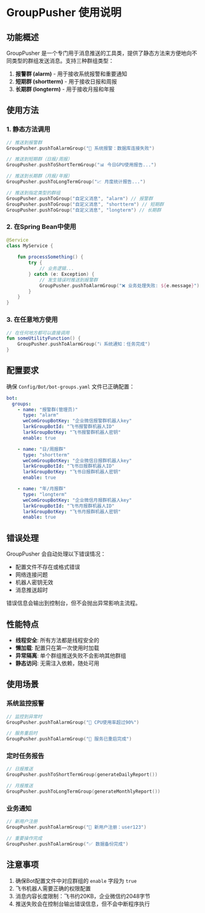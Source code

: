 # GroupPusher 使用说明

## 功能概述

GroupPusher 是一个专门用于消息推送的工具类，提供了静态方法来方便地向不同类型的群组发送消息。支持三种群组类型：

1. **报警群 (alarm)** - 用于接收系统报警和重要通知
2. **短期群 (shortterm)** - 用于接收日报和周报
3. **长期群 (longterm)** - 用于接收月报和年报

## 使用方法

### 1. 静态方法调用

```kotlin
// 推送到报警群
GroupPusher.pushToAlarmGroup("🚨 系统报警：数据库连接失败")

// 推送到短期群（日报/周报）
GroupPusher.pushToShortTermGroup("📊 今日GPU使用报告...")

// 推送到长期群（月报/年报）  
GroupPusher.pushToLongTermGroup("📈 月度统计报告...")

// 推送到指定类型的群组
GroupPusher.pushToGroup("自定义消息", "alarm") // 报警群
GroupPusher.pushToGroup("自定义消息", "shortterm") // 短期群
GroupPusher.pushToGroup("自定义消息", "longterm") // 长期群
```

### 2. 在Spring Bean中使用

```kotlin
@Service
class MyService {
    
    fun processSomething() {
        try {
            // 业务逻辑...
        } catch (e: Exception) {
            // 发生错误时推送到报警群
            GroupPusher.pushToAlarmGroup("❌ 业务处理失败: ${e.message}")
        }
    }
}
```

### 3. 在任意地方使用

```kotlin
// 在任何地方都可以直接调用
fun someUtilityFunction() {
    GroupPusher.pushToAlarmGroup("ℹ️ 系统通知：任务完成")
}
```

## 配置要求

确保 `Config/Bot/bot-groups.yaml` 文件已正确配置：

```yaml
bot:
  groups:
    - name: "报警群(管理员)"
      type: "alarm"
      weComGroupBotKey: "企业微信报警群机器人key"
      larkGroupBotId: "飞书报警群机器人ID"
      larkGroupBotKey: "飞书报警群机器人密钥"
      enable: true

    - name: "日/周报群"
      type: "shortterm"
      weComGroupBotKey: "企业微信日报群机器人key"
      larkGroupBotId: "飞书日报群机器人ID"
      larkGroupBotKey: "飞书日报群机器人密钥"
      enable: true

    - name: "年/月报群"
      type: "longterm"
      weComGroupBotKey: "企业微信月报群机器人key"
      larkGroupBotId: "飞书月报群机器人ID"
      larkGroupBotKey: "飞书月报群机器人密钥"
      enable: true
```

## 错误处理

GroupPusher 会自动处理以下错误情况：
- 配置文件不存在或格式错误
- 网络连接问题
- 机器人密钥无效
- 消息推送超时

错误信息会输出到控制台，但不会抛出异常影响主流程。

## 性能特点

- **线程安全**: 所有方法都是线程安全的
- **懒加载**: 配置只在第一次使用时加载
- **异常隔离**: 单个群组推送失败不会影响其他群组
- **静态访问**: 无需注入依赖，随处可用

## 使用场景

### 系统监控报警
```kotlin
// 监控到异常时
GroupPusher.pushToAlarmGroup("🚨 CPU使用率超过90%")

// 服务重启时
GroupPusher.pushToAlarmGroup("🔄 服务已重启完成")
```

### 定时任务报告
```kotlin
// 日报推送
GroupPusher.pushToShortTermGroup(generateDailyReport())

// 月报推送  
GroupPusher.pushToLongTermGroup(generateMonthlyReport())
```

### 业务通知
```kotlin
// 新用户注册
GroupPusher.pushToAlarmGroup("👤 新用户注册：user123")

// 重要操作完成
GroupPusher.pushToAlarmGroup("✅ 数据备份完成")
```

## 注意事项

1. 确保Bot配置文件中对应群组的 `enable` 字段为 `true`
2. 飞书机器人需要正确的权限配置
3. 消息内容长度限制：飞书约20KB，企业微信约2048字节
4. 推送失败会在控制台输出错误信息，但不会中断程序执行